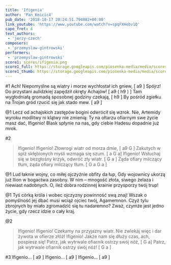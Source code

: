 ```yaml
---
title: 'Ifigenia'
author: 'Pan_Kmicic4'
pub_date: '2018-10-17 20:24:51.794082+00:00'
link_youtube: 'https://www.youtube.com/watch?v=spqFXHebv1Q'
capo_fret: 4
text_authors:
 - 'jerzy-czech'
composers:
 - 'przemyslaw-gintrowski'
performers:
 - 'przemyslaw-gintrowski'
score1: scores/ifigenia.png
score1_full: https://storage.googleapis.com/piosenka-media/media/scores/ifigenia.png
score1_thumb: https://storage.googleapis.com/piosenka-media/media/scores/ifigenia.png.180x0_q85_upscale.png
---
```


#1
Ach! Niepomyślne są wiatry i morze wychłostał ich gniew, [ a9 ]
Spójrz! Do przystani aulidzkiej zapędził okręty Achajów! [ a9 ( h9 ) ]
Tam wygłodniałą gromadą sposobnej godziny czekają, [ h9 ]
By pośród zgiełku na Trojan gród rzucić się jak stado mew. [ a9 ]

@1
Lecz od achajskich zastępów bogini odwrócił się wzrok.
Nie, Artemidy wyroku modlitwy ni klątwy nie zmienią:
Ty na ołtarzu ofiarnym swe życie masz dać, Ifigenio!
Blask spłynie na nas, gdy ciebie Hadesu dopadnie już mrok.

#2
>Ifigenio! Ifigenio! Złowrogi wiatr od morza dmie, [ a9 G ]
>Zakutych w spiż skłębionych myśli wzmaga się szum. [ a G a]
>Ifigenio! Wsłuchaj się w bezgłośny krzyk, odwróć zły wiatr. [ G a ]
>Żąda ofiary milczący tłum, żąda ofiary milczący tłum. [ G a G a ]

@1
Lud łaknie wojny, co miłej ojczyźnie obfity da łup,
Gdy wojownicy ukorzą już Ilion w bogactwa zasobny.
W nim – mnogość złota, siwego żelaza i niewiast nadobnych.
O, ileż dobra rodzinnej krainie przysporzy twój trup!

@1
Tyś córką króla i wobec ojczyzny powinność swą znaj!
Wszak o pomyślność jej dbać musi wciąż ojciec twój, Agamemnon.
Czyż tylu zbrojnych by miało zgromadzić się tu nadaremno?
Zważ, czymże jest jedno życie, gdy rzecz idzie o cały kraj.

@2
>Ifigenio! Ifigenio! Czekamy na przyjazny wiatr.
>Nie zwlekaj więc i dar żywota w ofierze złóż!
>Ifigenio! Jakże nam się dłuży czas, ach, pospiesz się!
>Patrz, jak wytrwale ofiarnik ostrzy swój nóż, [ G a]
>Patrz, jak wytrwale ofiarnik ostrzy swój nóż! [ G a ]

#3
Ifigenio... [ a9 ]
Ifigenio... [ a9 ]
Ifigenio... [ a9 ]